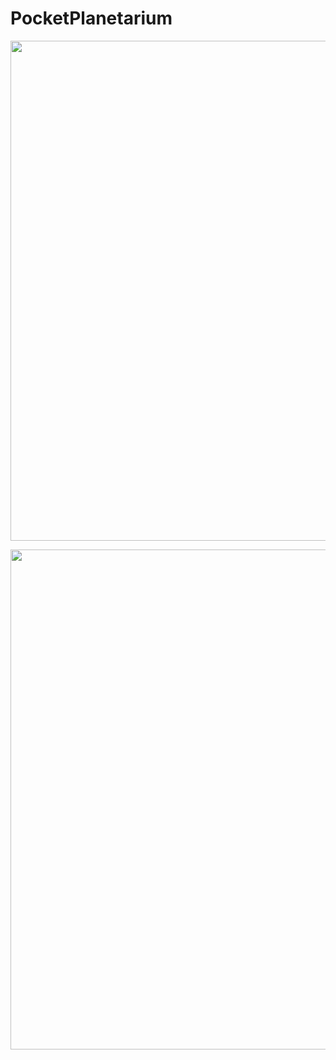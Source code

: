 # PocketPlanetarium

<p align="center">
  <img src="./teaser1.gif" width="800" />
</p>

<p align="center">
  <img src="./teaser2.gif" width="800" />
</p>
